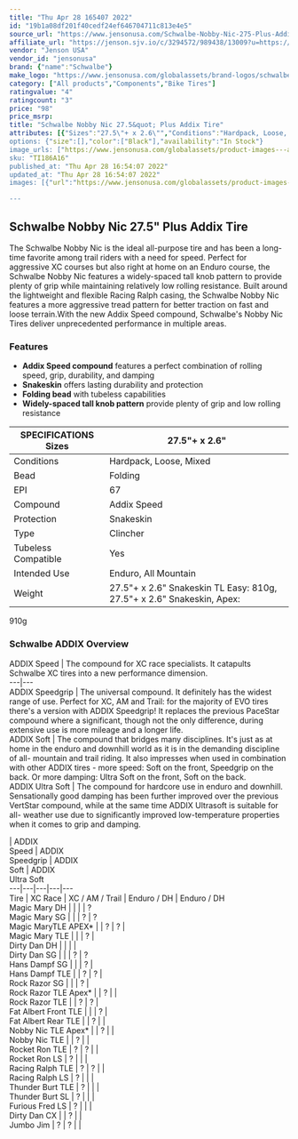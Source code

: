 ```yaml
---
title: "Thu Apr 28 165407 2022"
id: "19b1a08df201f40cedf24ef646704711c813e4e5"
source_url: "https://www.jensonusa.com/Schwalbe-Nobby-Nic-275-Plus-Addix-Tire"
affiliate_url: "https://jenson.sjv.io/c/3294572/989438/13009?u=https://www.jensonusa.com/Schwalbe-Nobby-Nic-275-Plus-Addix-Tire"
vendor: "Jenson USA"
vendor_id: "jensonusa"
brand: {"name":"Schwalbe"}
make_logo: "https://www.jensonusa.com/globalassets/brand-logos/schwalbe.jpg"
category: ["All products","Components","Bike Tires"]
ratingvalue: "4"
ratingcount: "3"
price: "98"
price_msrp: 
title: "Schwalbe Nobby Nic 27.5&quot; Plus Addix Tire"
attributes: [{"Sizes":"27.5\"+ x 2.6\"","Conditions":"Hardpack, Loose, Mixed","Bead":"Folding","EPI":"67","Compound":"Addix Speed","Protection":"Snakeskin","Type":"Clincher","Tubeless Compatible":"Yes","Intended Use":"Enduro, All Mountain","Weight":"27.5\"+ x 2.6\" Snakeskin TL Easy: 810g, 27.5\"+ x 2.6\" Snakeskin, Apex: 910g","ADDIX Speed":"The compound for XC race specialists. It catapults Schwalbe XC tires into a new performance dimension.","ADDIX Speedgrip":"The universal compound. It definitely has the widest range of use. Perfect for XC, AM and Trail: for the majority of EVO tires there's a version with ADDIX Speedgrip! It replaces the previous PaceStar compound where a significant, though not the only difference, during extensive use is more mileage and a longer life.","ADDIX Soft":"The compound that bridges many disciplines. It's just as at home in the enduro and downhill world as it is in the demanding discipline of all-mountain and trail riding. It also impresses when used in combination with other ADDIX tires - more speed: Soft on the front, Speedgrip on the back. Or more damping: Ultra Soft on the front, Soft on the back.","ADDIX Ultra Soft":"The compound for hardcore use in enduro and downhill. Sensationally good damping has been further improved over the previous VertStar compound, while at the same time ADDIX Ultrasoft is suitable for all-weather use due to significantly improved low-temperature properties when it comes to grip and damping.","\u00a0":null,"Tire":null,"null":"Jumbo Jim"}]
options: {"size":[],"color":["Black"],"availability":"In Stock"}
image_urls: ["https://www.jensonusa.com/globalassets/product-images---all-assets/schwalbe/ti186a16-black.jpg"]
sku: "TI186A16"
published_at: "Thu Apr 28 16:54:07 2022"
updated_at: "Thu Apr 28 16:54:07 2022"
images: [{"url":"https://www.jensonusa.com/globalassets/product-images---all-assets/schwalbe/ti186a16-black.jpg","path":"full/a9c82a6d04673cf447aca7adac464786bbcd8523.jpg","checksum":"cce85ae77f8afd7f5a9c86a5054c237e","status":"downloaded"}]

---
```

## Schwalbe Nobby Nic 27.5" Plus Addix Tire

The Schwalbe Nobby Nic is the ideal all-purpose tire and has been a long-time
favorite among trail riders with a need for speed. Perfect for aggressive XC
courses but also right at home on an Enduro course, the Schwalbe Nobby Nic
features a widely-spaced tall knob pattern to provide plenty of grip while
maintaining relatively low rolling resistance. Built around the lightweight
and flexible Racing Ralph casing, the Schwalbe Nobby Nic features a more
aggressive tread pattern for better traction on fast and loose terrain.With
the new Addix Speed compound, Schwalbe's Nobby Nic Tires deliver unprecedented
performance in multiple areas.

### Features

  * **Addix Speed compound** features a perfect combination of rolling speed, grip, durability, and damping
  * **Snakeskin** offers lasting durability and protection
  * **Folding bead** with tubeless capabilities
  * **Widely-spaced tall knob pattern** provide plenty of grip and low rolling resistance

SPECIFICATIONS Sizes | 27.5"+ x 2.6"  
---|---  
Conditions | Hardpack, Loose, Mixed  
Bead | Folding  
EPI | 67  
Compound | Addix Speed  
Protection | Snakeskin  
Type | Clincher  
Tubeless Compatible | Yes  
Intended Use | Enduro, All Mountain  
Weight | 27.5"+ x 2.6" Snakeskin TL Easy: 810g, 27.5"+ x 2.6" Snakeskin, Apex:
910g  
  
### Schwalbe ADDIX Overview

ADDIX Speed | The compound for XC race specialists. It catapults Schwalbe XC
tires into a new performance dimension.  
---|---  
ADDIX Speedgrip | The universal compound. It definitely has the widest range
of use. Perfect for XC, AM and Trail: for the majority of EVO tires there's a
version with ADDIX Speedgrip! It replaces the previous PaceStar compound where
a significant, though not the only difference, during extensive use is more
mileage and a longer life.  
ADDIX Soft | The compound that bridges many disciplines. It's just as at home
in the enduro and downhill world as it is in the demanding discipline of all-
mountain and trail riding. It also impresses when used in combination with
other ADDIX tires - more speed: Soft on the front, Speedgrip on the back. Or
more damping: Ultra Soft on the front, Soft on the back.  
ADDIX Ultra Soft | The compound for hardcore use in enduro and downhill.
Sensationally good damping has been further improved over the previous
VertStar compound, while at the same time ADDIX Ultrasoft is suitable for all-
weather use due to significantly improved low-temperature properties when it
comes to grip and damping.  
  
| ADDIX  
Speed | ADDIX  
Speedgrip | ADDIX  
Soft | ADDIX  
Ultra Soft  
---|---|---|---|---  
Tire | XC Race | XC / AM / Trail | Enduro / DH | Enduro / DH  
Magic Mary DH |  |  |  | ?  
Magic Mary SG |  |  | ? | ?  
Magic MaryTLE APEX* |  | ? | ? |  
Magic Mary TLE |  |  | ? |  
Dirty Dan DH |  |  |  |  
Dirty Dan SG |  |  | ? | ?  
Hans Dampf SG |  |  | ? |  
Hans Dampf TLE |  | ? | ? |  
Rock Razor SG |  |  | ? |  
Rock Razor TLE Apex* |  | ? |  |  
Rock Razor TLE |  | ? | ? |  
Fat Albert Front TLE |  |  | ? |  
Fat Albert Rear TLE |  | ? |  |  
Nobby Nic TLE Apex* |  | ? |  |  
Nobby Nic TLE |  | ? |  |  
Rocket Ron TLE | ? | ? |  |  
Rocket Ron LS | ? |  |  |  
Racing Ralph TLE | ? | ? |  |  
Racing Ralph LS | ? |  |  |  
Thunder Burt TLE | ? |  |  |  
Thunder Burt SL | ? |  |  |  
Furious Fred LS | ? |  |  |  
Dirty Dan CX |  | ? |  |  
Jumbo Jim | ? | ? |  |

